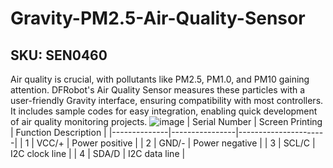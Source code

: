# Gravity-PM2.5-Air-Quality-Sensor
## SKU: SEN0460
Air quality is crucial, with pollutants like PM2.5, PM1.0, and PM10 gaining attention. DFRobot's Air Quality Sensor measures these particles with a user-friendly Gravity interface, ensuring compatibility with most controllers. It includes sample codes for easy integration, enabling quick development of air quality monitoring projects.
![image](https://github.com/user-attachments/assets/1e01b44e-c5db-41c5-a6d3-5a5f46e9b292)
| Serial Number | Screen Printing | Function Description |
|--------------|----------------|----------------------|
| 1            | VCC/+          | Power positive      |
| 2            | GND/-          | Power negative      |
| 3            | SCL/C          | I2C clock line      |
| 4            | SDA/D          | I2C data line       |
